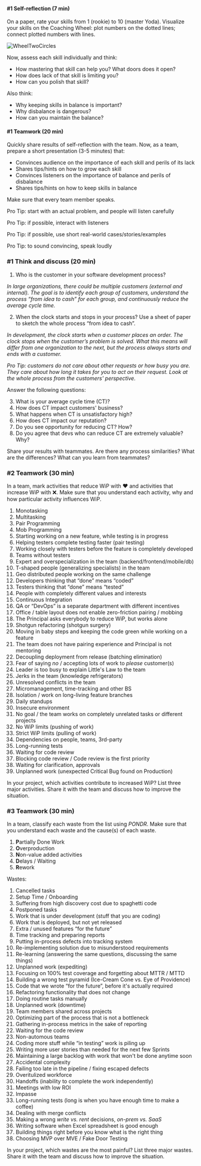 #### #1 Self-reflection (7 min)

On a paper, rate your skills from 1 (rookie) to 10 (master Yoda). Visualize your skills on the Coaching Wheel: plot numbers on the dotted lines; connect plotted numbers with lines.

![WheelTwoCircles](/Users/eduardsi/projects/notes/training/WheelTwoCircles.png)



Now, assess each skill individually and think:

- How mastering that skill can help you? What doors does it open?
- How does lack of that skill is limiting you?
- How can you polish that skill?

Also think:

- Why keeping skills in balance is important?
- Why disbalance is dangerous?
- How can you maintain the balance?

#### #1 Teamwork (20 min)

Quickly share results of self-reflection with the team. Now, as a team, prepare a short presentation (3-5 minutes) that:

- Convinces audience on the importance of each skill and perils of its lack
- Shares tips/hints on how to grow each skill
- Convinces listeners on the importance of balance and perils of disbalance
- Shares tips/hints on how to keep skills in balance

Make sure that every team member speaks.

Pro Tip: start with an actual problem, and people will listen carefully

Pro Tip: if possible, interact with listeners

Pro Tip: if possible, use short real-world cases/stories/examples

Pro Tip: to sound convincing, speak loudly

### #1 Think and discuss (20 min)

1. Who is the customer in your software development process?

*In large organizations, there could be multiple customers (external and internal). The goal is to identify each group of customers, understand the process “from idea to cash” for each group, and continuously reduce the average cycle time.*

2. When the clock starts and stops in your process? Use a sheet of paper to sketch the whole process “from idea to cash”.

*In development, the clock starts when a customer places an order. The clock stops when the customer’s problem is solved. What this means will differ from one organization to the next, but the process always starts and ends with a customer.* 

*Pro Tip: customers do not care about other requests or how busy you are. They care about how long it takes for you to act on their request. Look at the whole process from the customers' perspective.*

Answer the following questions:

3. What is your average cycle time (CT)?
4. How does CT impact customers' business? 
5. What happens when CT is unsatisfactory high? 
6. How does CT impact our reputation?
7. Do you see opportunity for reducing CT? How?
8. Do you agree that devs who can reduce CT are extremely valuable? Why?

Share your results with teammates. Are there any process similarities? What are the differences? What can you learn from teammates?

### #2 Teamwork (30 min)

In a team, mark activities that reduce WiP with ❤️ and activities that increase WiP with ❌. Make sure that you understand each activity, why and how particular activity influences WiP. 

1. Monotasking
2. Multitasking
3. Pair Programming
4. Mob Programming
5. Starting working on a new feature, while testing is in progress
6. Helping testers complete testing faster (pair testing)
7. Working closely with testers before the feature is completely developed
8. Teams without testers
9. Expert and overspecialization in the team (backend/frontend/mobile/db)
10. T-shaped people (generalizing specialists) in the team
11. Geo distributed people working on the same challenge
12. Developers thinking that “done” means “coded”
13. Testers thinking that “done” means “tested”
14. People with completely different values and interests
15. Continuous Integration
16. QA or “DevOps” is a separate department with different incentives
17. Office / table layout does not enable zero-friction pairing / mobbing
18. The Principal asks everybody to reduce WiP, but works alone
19. Shotgun refactoring (shotgun surgery)
20. Moving in baby steps and keeping the code green while working on a feature
21. The team does not have pairing experience and Principal is not mentoring
22. Decoupling deployment from release (batching elimination)
23. Fear of saying *no* / accepting lots of work to *please* customer(s)
24. Leader is too busy to explain Little's Law to the team
25. Jerks in the team (knowledge refrigerators)
26. Unresolved conflicts in the team
27. Micromanagement, time-tracking and other BS
28. Isolation / work on long-living feature branches
29. Daily standups
30. Insecure environment
31. No goal / the team works on completely unrelated tasks or different projects
32. No WiP limits (pushing of work)
33. Strict WiP limits (pulling of work)
34. Dependencies on people, teams, 3rd-party
35. Long-running tests
36. Waiting for code review
37. Blocking code review / Code review is the first priority
38. Waiting for clarification, approvals
39. Unplanned work (unexpected Critical Bug found on Production)

In your project, which activities contribute to increased WiP? List three major activities. Share it with the team and discuss how to improve the situation.

### #3 Teamwork (30 min)

In a team, classify each waste from the list using *PONDR*. Make sure that you understand each waste and the cause(s) of each waste.

1. **P**artially Done Work
2. **O**verproduction
3. **N**on-value added activities
4. **D**elays / Waiting
5. **R**ework

Wastes:

1. Cancelled tasks
2. Setup Time / Onboarding
3. Suffering from high discovery cost due to spaghetti code
4. Postponed tasks
5. Work that is under development (stuff that you are coding)
6. Work that is deployed, but not yet released
7. Extra / unused features “for the future”
8. Time tracking and preparing reports
9. Putting in-process defects into tracking system
10. Re-implementing solution due to misunderstood requirements
11. Re-learning (answering the same questions, discussing the same things)
12. Unplanned work (expediting)
13. Focusing on 100% test coverage and forgetting about MTTR / MTTD
14. Building a wrong test pyramid (Ice-Cream Cone vs. Eye of Providence)
15. Code that we wrote “for the future”, before it's actually required
16. Refactoring functionality that does not change
17. Doing routine tasks manually
18. Unplanned work (downtime)
19. Team members shared across projects
20. Optimizing part of the process that is not a bottleneck
21. Gathering in-process metrics in the sake of reporting
22. Waiting for the code review
23. Non-automous teams
24. Coding more stuff while “in testing” work is piling up
25. Writing more user stories than needed for the next few Sprints
26. Maintaining a large backlog with work that won't be done anytime soon
27. Accidental complexity
28. Failing too late in the pipeline / fixing escaped defects
29. Overitulized workforce
30. Handoffs (inability to complete the work independently)
31. Meetings with low ROI
32. Impasse
33. Long-running tests (long is when you have enough time to make a coffee)
34. Dealing with merge conflicts
35. Making a wrong *write vs. rent* decisions, *on-prem vs. SaaS*
36. Writing software when Excel spreadsheet is good enough
37. Building things right before you know what is the right thing
38. Choosing MVP over MVE / Fake Door Testing

In your project, which wastes are the most painful? List three major wastes. Share it with the team and discuss how to improve the situation.